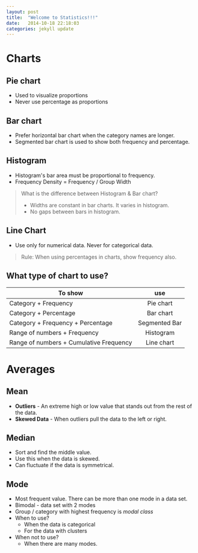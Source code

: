 ```yaml
---
layout: post
title:  "Welcome to Statistics!!!"
date:   2014-10-18 22:18:03
categories: jekyll update
---
```


# Charts

## Pie chart
* Used to visualize proportions
* Never use percentage as proportions

## Bar chart
* Prefer horizontal bar chart when the category names are longer.
* Segmented bar chart is used to show both frequency and percentage.

## Histogram
* Histogram's bar area must be proportional to frequency.
* Frequency Density = Frequency / Group Width

> What is the difference between Histogram & Bar chart?
> * Widths are constant in bar charts. It varies in histogram.
> * No gaps between bars in histogram.

## Line Chart
* Use only for numerical data. Never for categorical data.

> Rule: When using percentages in charts, show frequency also. 

## What type of chart to use?
| To show        | use           |
| -------------        |:-------------:|
| Category + Frequency | Pie chart | 
| Category + Percentage | Bar chart   |
| Category + Frequency + Percentage | Segmented Bar      |
| Range of numbers + Frequency | Histogram |
| Range of numbers + Cumulative Frequency | Line chart |  

# Averages

## Mean 
* **Outliers** - An extreme high or low value that stands out from the rest of the data.
* **Skewed Data** - When outliers pull the data to the left or right.

## Median
* Sort and find the middle value. 
* Use this when the data is skewed.
* Can fluctuate if the data is symmetrical.

## Mode
* Most frequent value. There can be more than one mode in a data set. 
* Bimodal - data set with 2 modes
* Group / category with highest frequency is *modal class*
* When to use?
  * When the data is categorical
  * For the data with clusters
* When not to use?
  * When there are many modes.
